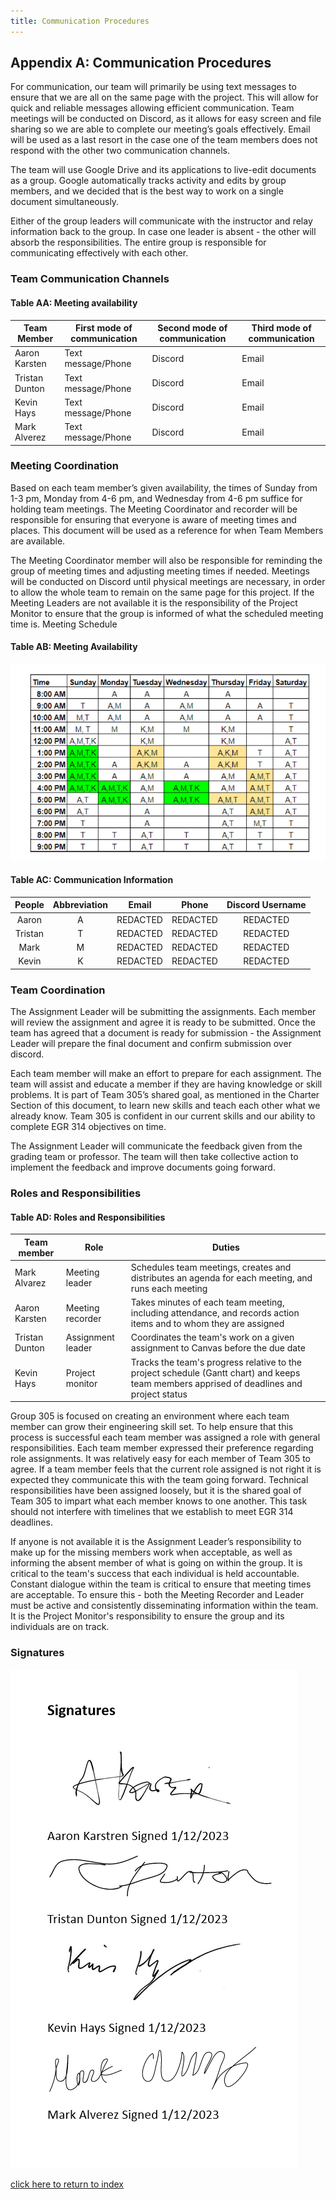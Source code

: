 ```yaml
---
title: Communication Procedures
---
```


## Appendix A: Communication Procedures 
For communication, our team will primarily be using text messages to ensure that we are all on the same page with the project. This will allow for quick and reliable messages allowing efficient communication. Team meetings will be conducted on Discord, as it allows for easy screen and file sharing so we are able to complete our meeting’s goals effectively. Email will be used as a last resort in the case one of the team members does not respond with the other two communication channels.

The team will use Google Drive and its applications to live-edit documents as a group. Google automatically tracks activity and edits by group members, and we decided that is the best way to work on a single document simultaneously.

Either of the group leaders will communicate  with the instructor and relay information back to the group. In case one leader is absent - the other will absorb the responsibilities. The entire group is responsible for communicating effectively with each other.
  
### Team Communication Channels
#### Table AA: Meeting availability 

| Team Member    | First mode of communication | Second mode of communication  | Third mode of communication |
|----------------|-----------------------------|-------------------------------|-----------------------------|
| Aaron Karsten  | Text message/Phone          | Discord                       | Email                       |
| Tristan Dunton | Text message/Phone          | Discord                       | Email                       |
| Kevin Hays     | Text message/Phone          | Discord                       | Email                       |
| Mark Alverez   | Text message/Phone          | Discord                       | Email                       |

### Meeting Coordination
Based on each team member’s given availability, the times of Sunday from 1-3 pm, Monday from 4-6 pm, and Wednesday from 4-6 pm suffice for holding team meetings. The Meeting Coordinator and recorder will be responsible for ensuring that everyone is aware of meeting times and places. This document will be used as a reference for when Team Members are available.

The Meeting Coordinator member will also be responsible for reminding the group of meeting times and adjusting meeting times if needed. Meetings will be conducted on Discord until physical meetings are necessary, in order to allow the whole team to remain on the same page for this project. If the Meeting Leaders are not available it is the responsibility of the Project Monitor to ensure that the group is informed of what the scheduled meeting time is. 
Meeting Schedule 

#### Table AB: Meeting Availability 

![Table AB: Meeting Availability](/photos/ScheduleATKM.png "Table AB: Meeting Availability")

#### Table AC: Communication Information

|  People | Abbreviation |   Email  |   Phone  | Discord Username |
|:-------:|:------------:|:--------:|:--------:|:----------------:|
|  Aaron  |       A      | REDACTED | REDACTED |     REDACTED     |
| Tristan |       T      | REDACTED | REDACTED |     REDACTED     |
|   Mark  |       M      | REDACTED | REDACTED |     REDACTED     |
|  Kevin  |       K      | REDACTED | REDACTED |     REDACTED     |

### Team Coordination
The Assignment Leader will be submitting the assignments. Each member will review the assignment and agree it is ready to be submitted. Once the team has agreed that a document is ready for submission - the Assignment Leader will prepare the final document and confirm submission over discord. 

Each team member will make an effort to prepare for each assignment. The team will assist and educate a member if they are having knowledge or skill problems. It is part of Team 305’s shared goal, as mentioned in the Charter Section of this document, to learn new skills and teach each other what we already know. Team 305 is confident in our current skills and our ability to complete EGR 314 objectives on time. 

The Assignment Leader will communicate the feedback given from the grading team or professor. The team will then take collective action to implement the feedback and improve documents going forward.

### Roles and Responsibilities
#### Table AD: Roles and Responsibilities

| Team member    | Role              | Duties                                                                                                                                    |
|----------------|-------------------|-------------------------------------------------------------------------------------------------------------------------------------------|
| Mark Alvarez   | Meeting leader    | Schedules team meetings, creates and distributes an agenda for each meeting, and runs each meeting                                        |
| Aaron Karsten  | Meeting recorder  | Takes minutes of each team meeting, including attendance, and records action items and to whom they are assigned                          |
| Tristan Dunton | Assignment leader | Coordinates the team's work on a given assignment to Canvas before the due date                                                           |
| Kevin Hays     | Project monitor   | Tracks the team's progress relative to the project schedule (Gantt chart) and keeps team members apprised of deadlines and project status |

Group 305 is focused on creating an environment where each team member can grow their engineering skill set. To help ensure that this process is successful each team member was assigned a role with general responsibilities. Each team member expressed their preference regarding role assignments. It was relatively easy for each member of Team 305 to agree. If a team member feels that the current role assigned is not right it is expected they communicate this with the team going forward. Technical responsibilities have been assigned loosely, but it is the shared goal of Team 305 to impart what each member knows to one another. This task should not interfere with timelines that we establish to meet EGR 314 deadlines.

If anyone is not available it is the Assignment Leader’s responsibility to make up for the missing members work when acceptable, as well as informing the absent member of what is going on within the group. It is critical to the team's success that each individual is held accountable. Constant dialogue within the team is critical to ensure that meeting times are acceptable. To ensure this - both the Meeting Recorder and Leader must be active and consistently disseminating information within the team. It is the Project Monitor's responsibility to ensure the group and its individuals are on track.

### Signatures

![Figure AA: Signatures](/photos/SignatureATKM.png "Figure AA: Signatures")

[click here to return to index](/index)
